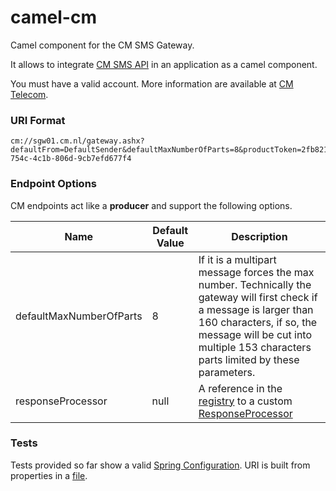 # camel-cm

Camel component for the CM SMS Gateway. 

It allows to integrate [CM SMS API](https://dashboard.onlinesmsgateway.com/docs) in an application as a camel component. 

You must have a valid account.  More information are available at [CM Telecom](https://www.cmtelecom.com/support).

### URI Format

```
cm://sgw01.cm.nl/gateway.ashx?defaultFrom=DefaultSender&defaultMaxNumberOfParts=8&productToken=2fb82162-754c-4c1b-806d-9cb7efd677f4
```


### Endpoint Options

CM endpoints act like a **producer** and support the following options.

| Name  | Default Value | Description |
| ------------- | ------------- | ------------- |
| defaultMaxNumberOfParts  | 8 |  If it is a multipart message forces the max number. Technically the gateway will first check if a message is larger than 160 characters, if so, the message will be cut into multiple 153 characters parts limited by these parameters. |
| responseProcessor  | null  | A reference in the [registry](http://camel.apache.org/registry.html) to a custom [ResponseProcessor](https://github.com/oalles/camel-cm/blob/master/src/main/java/org/apache/camel/component/cm/client/ResponseProcessor.java) |

### Tests

Tests provided so far show a valid [Spring Configuration](https://github.com/oalles/camel-cm/blob/master/src/test/java/org/apache/camel/component/cm/test/TestConfiguration.java). URI is built from properties in a [file](https://github.com/oalles/camel-cm/blob/master/src/test/resources/cm-smsgw.properties). 